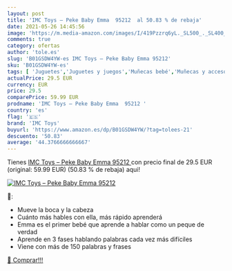 ```yaml
---
layout: post
title: 'IMC Toys – Peke Baby Emma  95212  al 50.83 % de rebaja'
date: 2021-05-26 14:45:56
image: 'https://m.media-amazon.com/images/I/419Pzzrq6yL._SL500_._SL400_.jpg'
comments: true
category: ofertas
author: 'tole.es'
slug: 'B01GSDW4YW-es IMC Toys – Peke Baby Emma 95212'
sku: 'B01GSDW4YW-es'
tags: [ 'Juguetes','Juguetes y juegos','Muñecas bebé','Muñecas y accesorios','imc','imc toys','toys', ]
actualPrice: 29.5 EUR
currency: EUR
price: 29.5
comparePrice: 59.99 EUR
prodname: 'IMC Toys – Peke Baby Emma  95212 '
country: 'es'
flag: '🇪🇸'
brand: 'IMC Toys'
buyurl: 'https://www.amazon.es/dp/B01GSDW4YW/?tag=tolees-21'
descuento: '50.83'
average: '44.3766666666667'
---
```


Tienes [IMC Toys – Peke Baby Emma  95212 ](https://www.amazon.es/dp/B01GSDW4YW/?tag=tolees-21) con precio final de  29.5 EUR (original: 59.99 EUR) (50.83 %  de rebaja) aqui!

[![IMC Toys – Peke Baby Emma  95212 ](https://m.media-amazon.com/images/I/419Pzzrq6yL._SL500_._SL400_.jpg)](https://www.amazon.es/dp/B01GSDW4YW/?tag=tolees-21)

🔎:

- Mueve la boca y la cabeza
- Cuánto más hables con ella, más rápido aprenderá
- Emma es el primer bebé que aprende a hablar como un peque de verdad
- Aprende en 3 fases hablando palabras cada vez más difíciles
- Viene con más de 150 palabras y frases

[🛒 Comprar!!!](https://www.amazon.es/dp/B01GSDW4YW/?tag=tolees-21)
